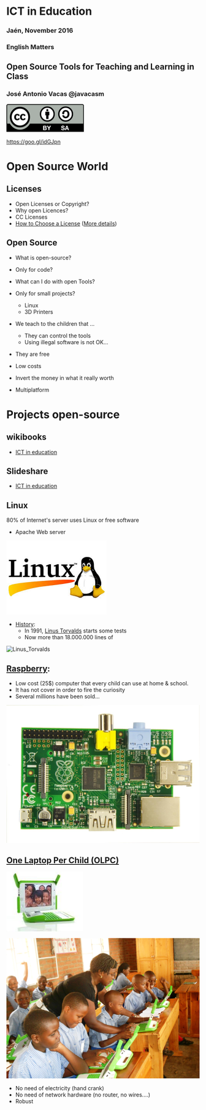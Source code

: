 # ICT in Education

### Jaén, November 2016

### English Matters

## Open Source Tools for Teaching and Learning in Class

### José Antonio Vacas @javacasm

![./Licencia CC.png](./images/Licencia_CC.png)

https://goo.gl/idGJpn

# Open Source World


## Licenses

* Open Licenses or Copyright?
* Why open Licences?
* CC Licenses
* [How to Choose a License](http://creativecommons.org/choose/?lang=en) ([More details](http://choosealicense.com/))

## Open Source

  * What is open-source?
  * Only for code?
  * What can I do with open Tools?
  * Only for small projects?
    * Linux
    * 3D Printers

  * We teach to the children  that ...
      * They can control the tools
      * Using illegal software is not OK...

  * They are free
  * Low costs
  * Invert the money in what it really worth
  * Multiplatform

# Projects open-source

## wikibooks

* [ICT in education](https://en.wikibooks.org/wiki/ICT_in_Education)

## Slideshare

* [ICT in education](http://www.slideshare.net/manaseducation/ict-in-education-41611729)

## Linux

80% of Internet's server uses Linux or free software

* Apache Web server

![linux](./images/linux.jpg)

* [History](https://en.wikipedia.org/wiki/History_of_Linux):
  * In 1991, [Linus Torvalds](https://en.wikipedia.org/wiki/Linus_Torvalds) starts some tests
  * Now more than 18.000.000 lines of

![Linus_Torvalds](https://upload.wikimedia.org/wikipedia/commons/thumb/6/69/Linus_Torvalds.jpeg/330px-Linus_Torvalds.jpeg)

## [Raspberry](http://raspberrypi.org):

  * Low cost (25$) computer that every child can use at home & school.
  * It has not cover in order to fire the curiosity
  * Several millions have been sold...

![rasp](./images/ModeloB.jpg)

## [One Laptop Per Child (OLPC)](http://one.laptop.org/)

![aulaOLPC](./images/olpc.jpg)

![OLPC_classroom_teaching.JPG](./images/OLPC_classroom_teaching.JPG)

* No need of electricity (hand crank)
* No need of network hardware (no router, no wires....)
* Robust
